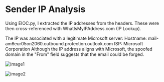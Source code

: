 # Sender IP Analysis

Using EIOC.py, I extracted the IP addresses from the headers. 
These were then cross-referenced with WhatIsMyIPAddress.com (IP Lookup).

The IP was associated with a legitimate Microsoft server:
Hostname: mail-am6eur05on2060.outbound.protection.outlook.com
ISP: Microsoft Corporation
Although the IP address aligns with Microsoft, the spoofed domain in the "From" field suggests that the email could be forged.

![image1](https://github.com/user-attachments/assets/9071afa8-2d19-4aef-9a01-8b9ce85dcd97)

![image2](https://github.com/user-attachments/assets/ee71fd5a-52b2-4ed2-bcd1-08c9e71a3a08)

